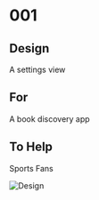 # 001

## Design
A settings view

## For
A book discovery app

## To Help
Sports Fans

![Design](/UX_Design_Challenges/001/images/001.png)
